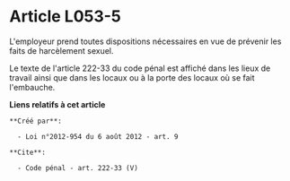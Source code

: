 # Article L053-5

L'employeur prend toutes dispositions nécessaires en vue de prévenir les faits de harcèlement sexuel. 

Le texte de l'article 222-33 du code pénal est affiché dans les lieux de travail ainsi que dans les locaux ou à la porte des
locaux où se fait l'embauche.

**Liens relatifs à cet article**

	**Créé par**:

	  - Loi n°2012-954 du 6 août 2012 - art. 9

	**Cite**:

	  - Code pénal - art. 222-33 (V)
